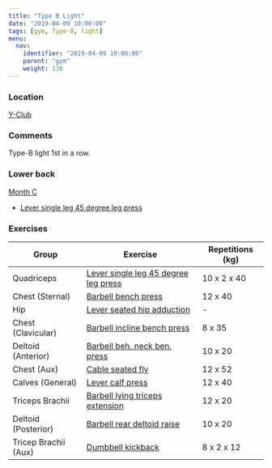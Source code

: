 ```yaml
---
title: "Type B Light"
date: "2019-04-09 10:00:00"
tags: [gym, Type-B, light]
menu:
  nav:
    identifier: "2019-04-09 10:00:00"
    parent: "gym"
    weight: 130
---
```


### Location

[Y-Club](https://www.yclub.org.uk/)

### Comments
Type-B light 1st in a row.

### Lower back
[Month C](https://exrx.net/WeightTraining/LowBack)

- [Lever single leg 45 degree leg press](https://exrx.net/WeightExercises/Quadriceps/LVSingleLeg45LegPress)

### Exercises

| Group                | Exercise                                                                                                  | Repetitions (kg) |
|----------------------|-----------------------------------------------------------------------------------------------------------|------------------  |
| Quadriceps           | [Lever single leg 45 degree leg press](https://exrx.net/WeightExercises/Quadriceps/LVSingleLeg45LegPress) | 10 x 2 x 40      |
| Chest (Sternal)      | [Barbell bench press](https://exrx.net/WeightExercises/PectoralSternal/BBBenchPress)                      | 12 x 40          |
| Hip                  | [Lever seated hip adduction](https://exrx.net/WeightExercises/HipAdductors/LVSeatedHipAdductionH)         | -                |
| Chest (Clavicular)   | [Barbell incline bench press](https://exrx.net/WeightExercises/PectoralClavicular/BBInclineBenchPress)    | 8 x 35           |
| Deltoid (Anterior)   | [Barbell beh. neck ben. press](https://exrx.net/WeightExercises/DeltoidAnterior/BBBehindNeckPress)        | 10 x 20          |
| Chest (Aux)          | [Cable seated fly](https://exrx.net/WeightExercises/PectoralSternal/CBSeatedFly)                          | 12 x 52          |
| Calves (General)     | [Lever calf press](https://exrx.net/WeightExercises/Gastrocnemius/LV45CalfPress)                          | 12 x 40          |
| Triceps Brachii      | [Barbell lying triceps extension](https://exrx.net/WeightExercises/Triceps/BBLyingTriExt)                 | 12 x 20          |
| Deltoid (Posterior)  | [Barbell rear deltoid raise](https://exrx.net/WeightExercises/DeltoidPosterior/BBRearDeltRaise)           | 10 x 20          |
| Tricep Brachii (Aux) | [Dumbbell kickback](https://exrx.net/WeightExercises/Triceps/DBKickback)                                  | 8 x 2 x 12       |
